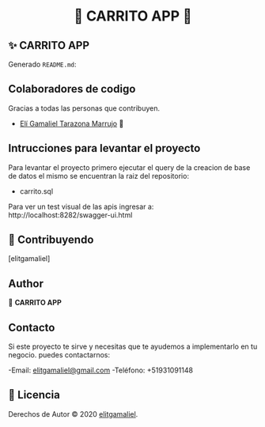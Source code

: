 <h1 align="center">📳 CARRITO APP 📳</h1>

<p align="center">

## ✨ CARRITO APP

Generado `README.md`:

## Colaboradores de codigo

Gracias a todas las personas que contribuyen.

- [Elí Gamaliel Tarazona Marrujo](https://www.facebook.com/elitgamaliel) 🎲

## Intrucciones para levantar el proyecto
Para levantar el proyecto primero ejecutar el query de la creacion de base de datos el mismo se encuentran la raiz del repositorio:
- carrito.sql



Para ver un test visual de las apis ingresar a:
http://localhost:8282/swagger-ui.html


## 🤝 Contribuyendo
[elitgamaliel]

## Author

👤 **CARRITO APP**

## Contacto
Si este proyecto te sirve y necesitas que te ayudemos a implementarlo en tu negocio.
puedes contactarnos:

-Email: elitgamaliel@gmail.com
-Teléfono: +51931091148

## 📝 Licencia

Derechos de Autor © 2020 [elitgamaliel](elitgamaliel@gmail.com).<br />
